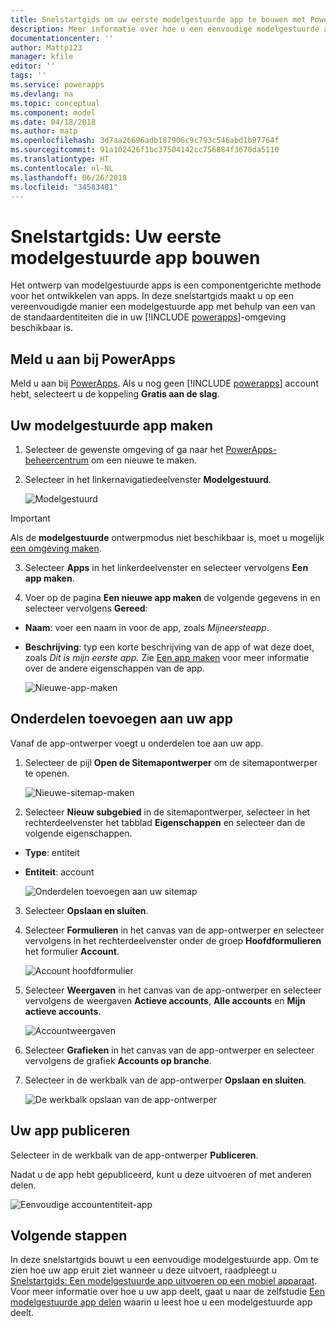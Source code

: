 ```yaml
---
title: Snelstartgids om uw eerste modelgestuurde app te bouwen met PowerApps | Microsoft Docs
description: Meer informatie over hoe u een eenvoudige modelgestuurde app bouwt
documentationcenter: ''
author: Mattp123
manager: kfile
editor: ''
tags: ''
ms.service: powerapps
ms.devlang: na
ms.topic: conceptual
ms.component: model
ms.date: 04/18/2018
ms.author: matp
ms.openlocfilehash: 3d7aa26696adb187906c9c793c546abd1b97764f
ms.sourcegitcommit: 91a102426f1bc37504142cc756884f3670da5110
ms.translationtype: HT
ms.contentlocale: nl-NL
ms.lasthandoff: 06/26/2018
ms.locfileid: "34583481"
---
```

# <a name="quickstart-build-your-first-model-driven-app-from-scratch"></a>Snelstartgids: Uw eerste modelgestuurde app bouwen
Het ontwerp van modelgestuurde apps is een componentgerichte methode voor het ontwikkelen van apps. In deze snelstartgids maakt u op een vereenvoudigde manier een modelgestuurde app met behulp van een van de standaardentiteiten die in uw [!INCLUDE [powerapps](../../includes/powerapps.md)]-omgeving beschikbaar is. 

## <a name="sign-in-to-powerapps"></a>Meld u aan bij PowerApps
Meld u aan bij [PowerApps](https://web.powerapps.com/). Als u nog geen [!INCLUDE [powerapps](../../includes/powerapps.md)] account hebt, selecteert u de koppeling **Gratis aan de slag**. 

## <a name="create-your-model-driven-app"></a>Uw modelgestuurde app maken

1.  Selecteer de gewenste omgeving of ga naar het [PowerApps-beheercentrum](https://admin.powerapps.com/) om een nieuwe te maken.
2.  Selecteer in het linkernavigatiedeelvenster **Modelgestuurd**. 

    ![Modelgestuurd](media/build-first-model-driven-app/choose-design-mode.png)

  > [!IMPORTANT]
  > Als de **modelgestuurde** ontwerpmodus niet beschikbaar is, moet u mogelijk [een omgeving maken](https://docs.microsoft.com/powerapps/administrator/create-environment).   

3. Selecteer **Apps** in het linkerdeelvenster en selecteer vervolgens **Een app maken**.

4.  Voer op de pagina **Een nieuwe app maken** de volgende gegevens in en selecteer vervolgens **Gereed**: 
  - **Naam**: voer een naam in voor de app, zoals *Mijneersteapp*. 
  - **Beschrijving**: typ een korte beschrijving van de app of wat deze doet, zoals *Dit is mijn eerste app*.
Zie [Een app maken](https://docs.microsoft.com/dynamics365/customer-engagement/customize/create-edit-app#create-an-app) voor meer informatie over de andere eigenschappen van de app.
 
    ![Nieuwe-app-maken](media/build-first-model-driven-app/create-new-app.png)

## <a name="add-components-to-your-app"></a>Onderdelen toevoegen aan uw app
Vanaf de app-ontwerper voegt u onderdelen toe aan uw app.
1.  Selecteer de pijl **Open de Sitemapontwerper** om de sitemapontwerper te openen. 

    ![Nieuwe-sitemap-maken](media/build-first-model-driven-app/new-sitemap.png)

2.  Selecteer **Nieuw subgebied** in de sitemapontwerper, selecteer in het rechterdeelvenster het tabblad **Eigenschappen** en selecteer dan de volgende eigenschappen.
  - **Type**: entiteit
  - **Entiteit**: account

    ![Onderdelen toevoegen aan uw sitemap](media/build-first-model-driven-app/sitemap.png)

3.  Selecteer **Opslaan en sluiten**.
4.  Selecteer **Formulieren** in het canvas van de app-ontwerper en selecteer vervolgens in het rechterdeelvenster onder de groep **Hoofdformulieren** het formulier **Account**.

    ![Account hoofdformulier](media/build-first-model-driven-app/main-form.png)

5.  Selecteer **Weergaven** in het canvas van de app-ontwerper en selecteer vervolgens de weergaven **Actieve accounts**, **Alle accounts** en **Mijn actieve accounts**.

    ![Accountweergaven](media/build-first-model-driven-app/views.png)

6. Selecteer **Grafieken** in het canvas van de app-ontwerper en selecteer vervolgens de grafiek **Accounts op branche**.
7. Selecteer in de werkbalk van de app-ontwerper **Opslaan en sluiten**.

    ![De werkbalk opslaan van de app-ontwerper](media/build-first-model-driven-app/app-designer-toolbar.png)
 
<!-- ##  Validate your app
This step checks for component dependencies that are required for the app to work, but haven't yet been added to the app. 

1. On the app designer canvas, select the component that indicates a dependency, such as the **Forms** component. Then, on the right-pane select the **Required** tab, expand **Entity Dependencies** and then select all required dependencies. 

    ![Add dependencies](media/build-first-model-driven-app/resolve-dependencies.png)

2. Select **Add Dependencies**.
3. On the app designer toolbar, select **Save**.  -->

## <a name="publish-your-app"></a>Uw app publiceren
Selecteer in de werkbalk van de app-ontwerper **Publiceren**.

Nadat u de app hebt gepubliceerd, kunt u deze uitvoeren of met anderen delen.

![Eenvoudige accountentiteit-app](media/build-first-model-driven-app/accounts-quickstart-app.png)

## <a name="next-steps"></a>Volgende stappen
In deze snelstartgids bouwt u een eenvoudige modelgestuurde app. Om te zien hoe uw app eruit ziet wanneer u deze uitvoert, raadpleegt u [Snelstartgids: Een modelgestuurde app uitvoeren op een mobiel apparaat](../../user/run-app-client-model-driven.md).
Voor meer informatie over hoe u uw app deelt, gaat u naar de zelfstudie [Een modelgestuurde app delen](share-model-driven-app.md) waarin u leest hoe u een modelgestuurde app deelt.
